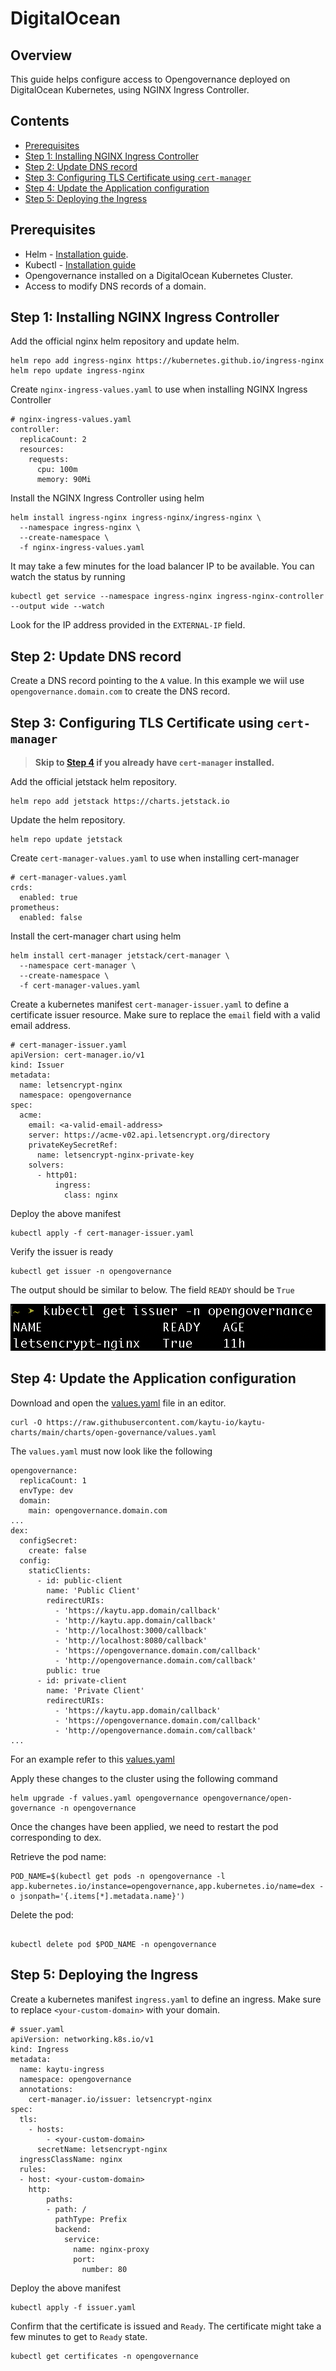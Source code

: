 # DigitalOcean

## Overview

This guide helps configure access to Opengovernance deployed on DigitalOcean Kubernetes, using NGINX Ingress Controller.

## Contents 

- [Prerequisites](#prerequisites)
- [Step 1: Installing NGINX Ingress Controller](#step-1-installing-nginx-ingress-controller)
- [Step 2: Update DNS record](#step-2-update-dns-record)
- [Step 3: Configuring TLS Certificate using `cert-manager`](#step-3-configuring-tls-certificate-using-cert-manager)
- [Step 4: Update the Application configuration](#step-4--update-the-application-configuration)
- [Step 5: Deploying the Ingress](#step-5-deploying-the-ingress)


## Prerequisites

- Helm - [Installation guide](https://helm.sh/docs/intro/install/).
- Kubectl - [Installation guide](https://kubernetes.io/docs/tasks/tools/)
- Opengovernance installed on a DigitalOcean Kubernetes Cluster.
- Access to modify DNS records of a domain.


## Step 1: Installing NGINX Ingress Controller

Add the official nginx helm repository and update helm.

```
helm repo add ingress-nginx https://kubernetes.github.io/ingress-nginx
helm repo update ingress-nginx
```

Create `nginx-ingress-values.yaml` to use when installing NGINX Ingress Controller

```
# nginx-ingress-values.yaml
controller:
  replicaCount: 2
  resources:
    requests:
      cpu: 100m
      memory: 90Mi
```

Install the NGINX Ingress Controller using helm 

```
helm install ingress-nginx ingress-nginx/ingress-nginx \
  --namespace ingress-nginx \
  --create-namespace \
  -f nginx-ingress-values.yaml
```

It may take a few minutes for the load balancer IP to be available.
You can watch the status by running 
```
kubectl get service --namespace ingress-nginx ingress-nginx-controller --output wide --watch
```
Look for the IP address provided in the `EXTERNAL-IP` field. 

## Step 2: Update DNS record 

Create a DNS record pointing to the `A` value. In this example we wiil use `opengovernance.domain.com` to create the DNS record. 

## Step 3: Configuring TLS Certificate using `cert-manager`

> **Skip to [Step 4](#step-4--update-the-application-configuration) if you already have `cert-manager` installed.**

Add the official jetstack helm repository.

```
helm repo add jetstack https://charts.jetstack.io
```
Update the helm repository.
```
helm repo update jetstack
```

Create `cert-manager-values.yaml` to use when installing cert-manager

```
# cert-manager-values.yaml
crds:
  enabled: true
prometheus:
  enabled: false
```

Install the cert-manager chart using helm

```
helm install cert-manager jetstack/cert-manager \
  --namespace cert-manager \
  --create-namespace \
  -f cert-manager-values.yaml
```

Create a kubernetes manifest `cert-manager-issuer.yaml` to define a certificate issuer resource. Make sure to replace the `email` field with a valid email address.

```
# cert-manager-issuer.yaml
apiVersion: cert-manager.io/v1
kind: Issuer
metadata:
  name: letsencrypt-nginx
  namespace: opengovernance
spec:
  acme:
    email: <a-valid-email-address>
    server: https://acme-v02.api.letsencrypt.org/directory
    privateKeySecretRef:
      name: letsencrypt-nginx-private-key
    solvers:
      - http01:
          ingress:
            class: nginx
```

Deploy the above manifest
```
kubectl apply -f cert-manager-issuer.yaml
```

Verify the issuer is ready
```
kubectl get issuer -n opengovernance
```
The output should be similar to below. The field `READY` should be `True`

![kubectl get issuer](./images/get-issuer.png)


## Step 4: Update the Application configuration

Download and open the [values.yaml](https://github.com/kaytu-io/kaytu-charts/blob/main/charts/open-governance/values.yaml) file in an editor.

```
curl -O https://raw.githubusercontent.com/kaytu-io/kaytu-charts/main/charts/open-governance/values.yaml
```

The `values.yaml` must now look like the following

```
opengovernance:
  replicaCount: 1
  envType: dev
  domain:
    main: opengovernance.domain.com
...
dex:
  configSecret:
    create: false
  config:
    staticClients:
      - id: public-client
        name: 'Public Client'
        redirectURIs:
          - 'https://kaytu.app.domain/callback'
          - 'http://kaytu.app.domain/callback'
          - 'http://localhost:3000/callback'
          - 'http://localhost:8080/callback'
          - 'https://opengovernance.domain.com/callback'
          - 'http://opengovernance.domain.com/callback'
        public: true
      - id: private-client
        name: 'Private Client'
        redirectURIs:
          - 'https://kaytu.app.domain/callback'
          - 'https://opengovernance.domain.com/callback'
          - 'http://opengovernance.domain.com/callback'
...
```

For an example refer to this [values.yaml](https://github.com/ADorigi/scratch/blob/main/example/values.yaml)

Apply these changes to the cluster using the following command 

```
helm upgrade -f values.yaml opengovernance opengovernance/open-governance -n opengovernance 
```

Once the changes have been applied, we need to restart the pod corresponding to dex.

Retrieve the pod name:

```
POD_NAME=$(kubectl get pods -n opengovernance -l app.kubernetes.io/instance=opengovernance,app.kubernetes.io/name=dex -o jsonpath='{.items[*].metadata.name}')

```
Delete the pod:
```

kubectl delete pod $POD_NAME -n opengovernance
```

## Step 5: Deploying the Ingress

Create a kubernetes manifest `ingress.yaml` to define an ingress. Make sure to replace `<your-custom-domain>` with your domain.

```
# ssuer.yaml
apiVersion: networking.k8s.io/v1
kind: Ingress
metadata:
  name: kaytu-ingress
  namespace: opengovernance
  annotations:
    cert-manager.io/issuer: letsencrypt-nginx
spec:
  tls:
    - hosts:
        - <your-custom-domain>
      secretName: letsencrypt-nginx
  ingressClassName: nginx
  rules:
  - host: <your-custom-domain>
    http:
        paths:
        - path: /
          pathType: Prefix
          backend:
            service:
              name: nginx-proxy
              port:
                number: 80
```

Deploy the above manifest

```
kubectl apply -f issuer.yaml
```

Confirm that the certificate is issued and `Ready`. The certificate might take a few minutes to get to `Ready` state.

```
kubectl get certificates -n opengovernance
```
